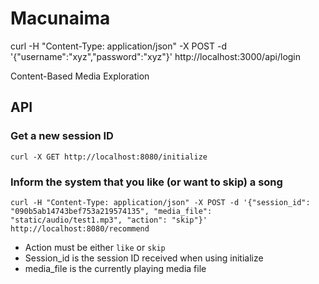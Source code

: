 # Macunaima

curl -H "Content-Type: application/json" -X POST -d '{"username":"xyz","password":"xyz"}' http://localhost:3000/api/login

Content-Based Media Exploration

## API


### Get a new session ID
`curl -X GET http://localhost:8080/initialize`

### Inform the system that you like (or want to skip) a song
`curl -H "Content-Type: application/json" -X POST -d '{"session_id": "090b5ab14743bef753a219574135", "media_file": "static/audio/test1.mp3", "action": "skip"}' http://localhost:8080/recommend`

* Action must be either `like` or `skip`
* Session\_id is the session ID received when using initialize
* media\_file is the currently playing media file


